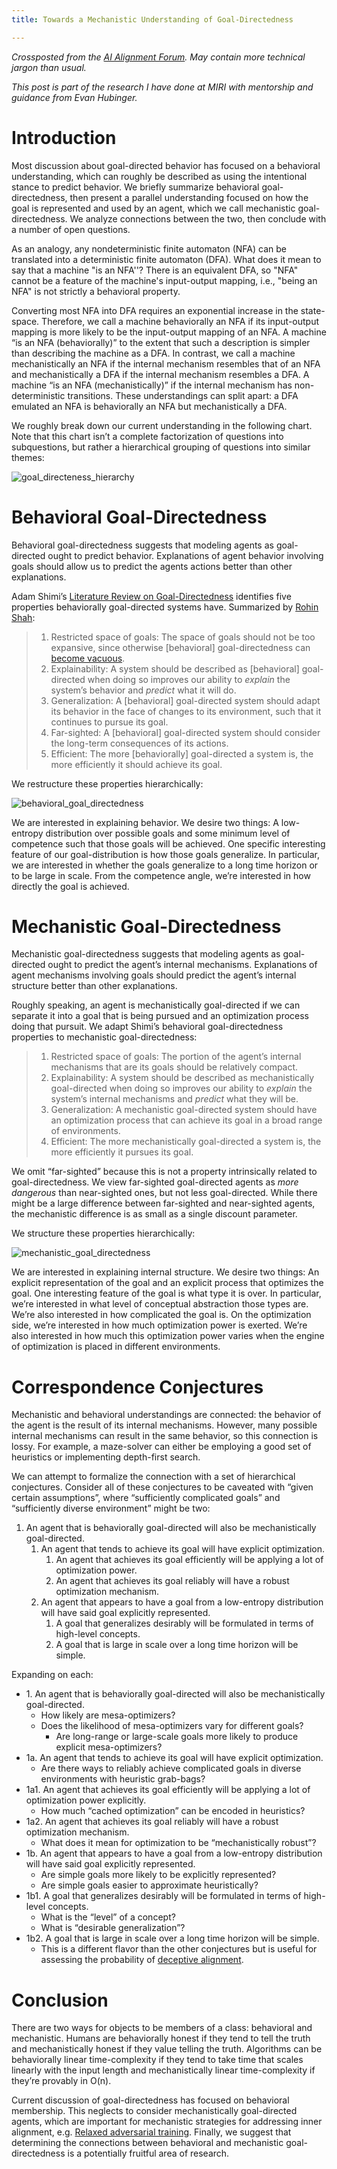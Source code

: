 ```yaml
---
title: Towards a Mechanistic Understanding of Goal-Directedness

---
```


*Crossposted from the [AI Alignment Forum](https://alignmentforum.org/posts/nTiAyxFybZ7jgtWvn/towards-a-mechanistic-understanding-of-goal-directedness). May contain more technical jargon than usual.*

*This post is part of the research I have done at MIRI with mentorship and guidance from Evan Hubinger.*

Introduction
============

Most discussion about goal-directed behavior has focused on a behavioral understanding, which can roughly be described as using the intentional stance to predict behavior. We briefly summarize behavioral goal-directedness, then present a parallel understanding focused on how the goal is represented and used by an agent, which we call mechanistic goal-directedness. We analyze connections between the two, then conclude with a number of open questions.

As an analogy, any nondeterministic finite automaton (NFA) can be translated into a deterministic finite automaton (DFA). What does it mean to say that a machine "is an NFA''? There is an equivalent DFA, so "NFA"  cannot be a feature of the machine's input-output mapping, i.e., "being an NFA" is not strictly a behavioral property. 

Converting most NFA into DFA requires an exponential increase in the state-space. Therefore, we call a machine behaviorally an NFA if its input-output mapping is more likely to be the input-output mapping of an NFA. A machine “is an NFA (behaviorally)” to the extent that such a description is simpler than describing the machine as a DFA. In contrast, we call a machine mechanistically an NFA if the internal mechanism resembles that of an NFA and mechanistically a DFA if the internal mechanism resembles a DFA. A machine “is an NFA (mechanistically)” if the internal mechanism has non-deterministic transitions. These understandings can split apart: a DFA emulated an NFA is behaviorally an NFA but mechanistically a DFA. 

We roughly break down our current understanding in the following chart. Note that this chart isn’t a complete factorization of questions into subquestions, but rather a hierarchical grouping of questions into similar themes:

![goal_directeness_hierarchy](/assets/goal_directeness_hierarchy.png)

Behavioral Goal-Directedness
============================

Behavioral goal-directedness suggests that modeling agents as goal-directed ought to predict behavior. Explanations of agent behavior involving goals should allow us to predict the agents actions better than other explanations.

Adam Shimi’s [Literature Review on Goal-Directedness](https://www.lesswrong.com/posts/cfXwr6NC9AqZ9kr8g/literature-review-on-goal-directedness) identifies five properties behaviorally goal-directed systems have. Summarized by [Rohin Shah](https://www.lesswrong.com/posts/cfXwr6NC9AqZ9kr8g/literature-review-on-goal-directedness?commentId=Bhx4NPQLX4XWkAvmY#comments):

> 1.  Restricted space of goals: The space of goals should not be too expansive, since otherwise \[behavioral\] goal-directedness can [become vacuous](https://www.lesswrong.com/posts/NxF5G6CJiof6cemTw/coherence-arguments-do-not-imply-goal-directed-behavior).
> 2.  Explainability: A system should be described as \[behavioral\] goal-directed when doing so improves our ability to *explain* the system’s behavior and *predict* what it will do.
> 3.  Generalization: A \[behavioral\] goal-directed system should adapt its behavior in the face of changes to its environment, such that it continues to pursue its goal.
> 4.  Far-sighted: A \[behavioral\] goal-directed system should consider the long-term consequences of its actions.
> 5.  Efficient: The more \[behaviorally\] goal-directed a system is, the more efficiently it should achieve its goal.

We restructure these properties hierarchically:

![behavioral_goal_directedness](/assets/behavioral_goal_directedness.png)

We are interested in explaining behavior. We desire two things: A low-entropy distribution over possible goals and some minimum level of competence such that those goals will be achieved. One specific interesting feature of our goal-distribution is how those goals generalize. In particular, we are interested in whether the goals generalize to a long time horizon or to be large in scale. From the competence angle, we’re interested in how directly the goal is achieved. 

Mechanistic Goal-Directedness
=============================

Mechanistic goal-directedness suggests that modeling agents as goal-directed ought to predict the agent’s internal mechanisms. Explanations of agent mechanisms involving goals should predict the agent’s internal structure better than other explanations.

Roughly speaking, an agent is mechanistically goal-directed if we can separate it into a goal that is being pursued and an optimization process doing that pursuit. We adapt Shimi’s behavioral goal-directedness properties to mechanistic goal-directedness:

> 1.  Restricted space of goals: The portion of the agent’s internal mechanisms that are its goals should be relatively compact. 
> 2.  Explainability: A system should be described as mechanistically goal-directed when doing so improves our ability to *explain* the system’s internal mechanisms and *predict* what they will be.
> 3.  Generalization: A mechanistic goal-directed system should have an optimization process that can achieve its goal in a broad range of environments.
> 4.  Efficient: The more mechanistically goal-directed a system is, the more efficiently it pursues its goal.

We omit “far-sighted” because this is not a property intrinsically related to goal-directedness. We view far-sighted goal-directed agents as *more dangerous* than near-sighted ones, but not less goal-directed. While there might be a large difference between far-sighted and near-sighted agents, the mechanistic difference is as small as a single discount parameter.

We structure these properties hierarchically:

![mechanistic_goal_directedness](/assets/mechanistic_goal_directedness.png)

We are interested in explaining internal structure. We desire two things: An explicit representation of the goal and an explicit process that optimizes the goal. One interesting feature of the goal is what type it is over. In particular, we’re interested in what level of conceptual abstraction those types are. We’re also interested in how complicated the goal is. On the optimization side, we’re interested in how much optimization power is exerted. We’re also interested in how much this optimization power varies when the engine of optimization is placed in different environments.

Correspondence Conjectures
==========================

Mechanistic and behavioral understandings are connected: the behavior of the agent is the result of its internal mechanisms. However, many possible internal mechanisms can result in the same behavior, so this connection is lossy. For example, a maze-solver can either be employing a good set of heuristics or implementing depth-first search.

We can attempt to formalize the connection with a set of hierarchical conjectures. Consider all of these conjectures to be caveated with “given certain assumptions”, where “sufficiently complicated goals” and “sufficiently diverse environment” might be two:

1.  An agent that is behaviorally goal-directed will also be mechanistically goal-directed.
    1.  An agent that tends to achieve its goal will have explicit optimization.
        1.  An agent that achieves its goal efficiently will be applying a lot of optimization power.
        2.  An agent that achieves its goal reliably will have a robust optimization mechanism.
    2.  An agent that appears to have a goal from a low-entropy distribution will have said goal explicitly represented.
        1.  A goal that generalizes desirably will be formulated in terms of high-level concepts.
        2.  A goal that is large in scale over a long time horizon will be simple.

Expanding on each:

*   1\. An agent that is behaviorally goal-directed will also be mechanistically goal-directed.
    *   How likely are mesa-optimizers?
    *   Does the likelihood of mesa-optimizers vary for different goals?
        *   Are long-range or large-scale goals more likely to produce explicit mesa-optimizers?
*   1a. An agent that tends to achieve its goal will have explicit optimization.
    *   Are there ways to reliably achieve complicated goals in diverse environments with heuristic grab-bags?
*   1a1. An agent that achieves its goal efficiently will be applying a lot of optimization power explicitly.
    *   How much “cached optimization” can be encoded in heuristics?
*   1a2. An agent that achieves its goal reliably will have a robust optimization mechanism.
    *   What does it mean for optimization to be “mechanistically robust”?
*   1b. An agent that appears to have a goal from a low-entropy distribution will have said goal explicitly represented.
    *   Are simple goals more likely to be explicitly represented?
    *   Are simple goals easier to approximate heuristically?
*   1b1. A goal that generalizes desirably will be formulated in terms of high-level concepts.
    *   What is the “level” of a concept?
    *   What is “desirable generalization”?
*   1b2. A goal that is large in scale over a long time horizon will be simple.
    *   This is a different flavor than the other conjectures but is useful for assessing the probability of [deceptive alignment](https://www.lesswrong.com/posts/ocWqg2Pf2br4jMmKA/does-sgd-produce-deceptive-alignment).

Conclusion
==========

There are two ways for objects to be members of a class: behavioral and mechanistic. Humans are behaviorally honest if they tend to tell the truth and mechanistically honest if they value telling the truth. Algorithms can be behaviorally linear time-complexity if they tend to take time that scales linearly with the input length and mechanistically linear time-complexity if they’re provably in O(n).

Current discussion of goal-directedness has focused on behavioral membership. This neglects to consider mechanistically goal-directed agents, which are important for mechanistic strategies for addressing inner alignment, e.g. [Relaxed adversarial training](https://www.lesswrong.com/posts/9Dy5YRaoCxH9zuJqa/relaxed-adversarial-training-for-inner-alignment). Finally, we suggest that determining the connections between behavioral and mechanistic goal-directedness is a potentially fruitful area of research.
